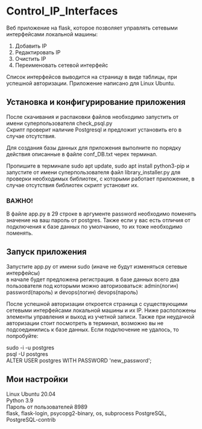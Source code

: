 # Control_IP_Interfaces

Веб приложение на flask, которое позволяет управлять сетевыми интерфейсами локальной машины:
1. Добавить IP
2. Редактировать IP
3. Очистить IP
4. Переименовать сетевой интерфейс

Список интерфейсов выводится на страницу в виде таблицы, при успешной авторизации. Приложение написано для Linux Ubuntu.

<h2>Установка и конфигурирование приложения</h2>

После скачивания и распаковки файлов необходимо запустить от имени суперпользователя check_psql.py  
Скрипт проверит наличие Postgresql и предложит установить его в случае отсутствия.

Для создания базы данных для приложения выполните по порядку действия описанные в файле conf_DB.txt
черех терминал.

Пропишите в терминале sudo apt update, sudo apt install python3-pip и запустите от имени суперпользователя файл library_installer.py для проверки необходимых библиотек, с которыми работает приложение,
в случае отсутствия библиотек скрипт установит их.

<h3>ВАЖНО!</h3>
В файле app.py в 29 строке в аргументе password необходимо поменять значение на ваш пароль от postgres. Также если
у вас есть отличия от подключения к базе данных по умолчанию, то их тоже необходимо поменять.

<h2>Запуск приложения</h2>

Запустите app.py от имени sudo (иначе не будут изменяться сетевые интерфейсы)  
в начале будет предложена регистрация. в базе данных всего два пользователя под которыми можно авторизоваться: admin(логин) password(пароль) и devops(логин) devops(пароль)

После успешной авторизации откроется страница с существующими сетевыми интерфейсами локальной машины и их IP.
Ниже расположены элементы управления и выход из учетной записи. Также при неудачной авторизации стоит посмотреть в терминал, возможно вы не подсоединились 
к базе данных. Если подключение не удалось, то попробуйте:

sudo -i -u postgres  
psql -U postgres  
ALTER USER postgres WITH PASSWORD 'new_password';

<h2>Мои настройки</h2>

Linux Ubuntu 20.04  
Python 3.9  
Пароль от пользователей 8989  
flask, flask-login, psycopg2-binary, os, subprocess
PostgreSQL, PostgreSQL-contrib



